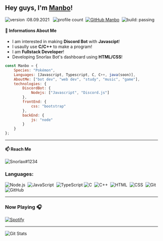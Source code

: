 ## Hey guys, I'm <a href="https://github.com/Jam-Manbo" target="_blank">Manbo</a>!
![version :08.09.2021](https://img.shields.io/badge/version-08.09.2021-informational) &nbsp;
![profile count](https://komarev.com/ghpvc/?username=Jam-Manbo&color=red)&nbsp;
[![GitHub Manbo](https://img.shields.io/github/followers/Jam-Manbo?label=follow&style=social)](https://github.com/Jam-Manbo)&nbsp;
![build: passing](https://img.shields.io/badge/build-passing-success)

#### 📕 Informations About Me

- I am interested in making **Discord Bot** with **Javascipt**!
- I usaully use **C/C++** to make a program!
- I am **Fullstack Developer**!
- Developing Snorlax Bot's dashboard using **HTML/CSS**!

```javascript
const Manbo = {
    Species: "Pokémon",
    Languages: [Javascript, Typescript, C, C++, java(soon)],
    AboutMe: ["bot dev", "web dev", "study", "music", "game"],
    technologies: {
        DiscordBot: {
            Nodejs: ["Javascript", "Discord.js"]
        },
        frontEnd: {
            css: "bootstrap"
        },
        backEnd: {
            js: "node"
        }        
    }
};
```

---
#### 📫 Reach Me
![Snorlax#1234](https://img.shields.io/badge/-Snorlax%EF%BC%831234-7289da?logo=Discord&logoColor=white) 

### Languages:

![Node.js](https://img.shields.io/badge/-Node.js-05122A?style=flat&logo=node.js)&nbsp;
![JavaScript](https://img.shields.io/badge/-JavaScript-05122A?style=flat&logo=javascript)&nbsp;
![TypeScript](https://img.shields.io/badge/-TypeScript-000?&logo=TypeScript)
![C](https://img.shields.io/badge/-C-05122A?style=flat&logo=C&logoColor=A8B9CC)&nbsp;
![C++](https://img.shields.io/badge/-C++-05122A?style=flat&logo=C%2B%2B&logoColor=00599C)&nbsp;
![HTML](https://img.shields.io/badge/-HTML-05122A?style=flat&logo=HTML5)&nbsp;
![CSS](https://img.shields.io/badge/-CSS-05122A?style=flat&logo=CSS3&logoColor=1572B6)&nbsp;
![Git](https://img.shields.io/badge/-Git-05122A?style=flat&logo=git)&nbsp;
![GitHub](https://img.shields.io/badge/-GitHub-05122A?style=flat&logo=github)&nbsp;


---
### Now Playing 🎧

[![Spotify](https://github-readme-remake.vercel.app/api/spotify)](https://open.spotify.com/user/0licxwhsv5i6wbc74tk7f5yx8)

---
![Git Stats](https://github-readme-stats.vercel.app/api?username=Jam-Manbo&show_icons=true&theme=tokyonight)

<!--
**Jam-Manbo/Jam-Manbo** is a ✨ _special_ ✨ repository because its `README.md` (this file) appears on your GitHub profile.

Here are some ideas to get you started:

- 🔭 I’m currently working on ...
- 🌱 I’m currently learning ...
- 👯 I’m looking to collaborate on ...
- 🤔 I’m looking for help with ...
- 💬 Ask me about ...
- 📫 How to reach me: ...
- 😄 Pronouns: ...
- ⚡ Fun fact: ...
-->
